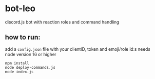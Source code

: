 # bot-leo
discord.js bot with reaction roles and command handling

## how to run: 
add a `config.json` file with your clientID, token and emoji/role id:s
needs node version 16 or higher

```
npm install
node deploy-commands.js
node index.js
```
